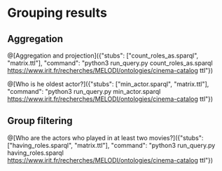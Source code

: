 # Grouping results

## Aggregation

@[Aggregation and projection]({"stubs": ["count_roles_as.sparql", "matrix.ttl"], "command": "python3 run_query.py count_roles_as.sparql https://www.irit.fr/recherches/MELODI/ontologies/cinema-catalog ttl"})

@[Who is he oldest actor?]({"stubs": ["min_actor.sparql", "matrix.ttl"], "command": "python3 run_query.py min_actor.sparql https://www.irit.fr/recherches/MELODI/ontologies/cinema-catalog ttl"})

## Group filtering
@[Who are the actors who played in at least two movies?]({"stubs": ["having_roles.sparql", "matrix.ttl"], "command": "python3 run_query.py having_roles.sparql https://www.irit.fr/recherches/MELODI/ontologies/cinema-catalog ttl"})
